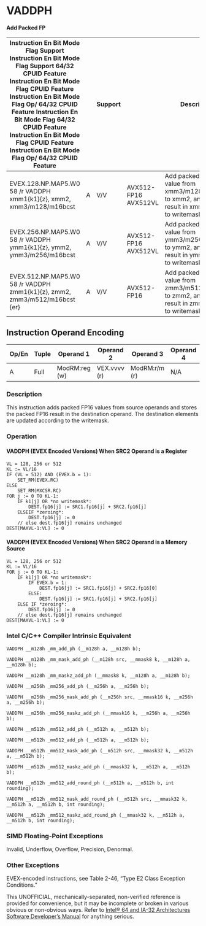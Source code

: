 # VADDPH

**Add Packed FP**

| Instruction En Bit Mode Flag Support Instruction En Bit Mode Flag Support 64/32 CPUID Feature Instruction En Bit Mode Flag CPUID Feature Instruction En Bit Mode Flag Op/ 64/32 CPUID Feature Instruction En Bit Mode Flag 64/32 CPUID Feature Instruction En Bit Mode Flag CPUID Feature Instruction En Bit Mode Flag Op/ 64/32 CPUID Feature |     | Support |                      | Description                                                                                             |
| ---------------------------------------------------------------------------------------------------------------------------------------------------------------------------------------------------------------------------------------------------------------------------------------------------------------------------------------------- | --- | ------- | -------------------- | ------------------------------------------------------------------------------------------------------- |
| EVEX.128.NP.MAP5.W0 58 /r VADDPH xmm1{k1}{z}, xmm2, xmm3/m128/m16bcst                                                                                                                                                                                                                                                                          | A   | V/V     | AVX512-FP16 AVX512VL | Add packed FP16 value from xmm3/m128/m16bcst to xmm2, and store result in xmm1 subject to writemask k1. |
| EVEX.256.NP.MAP5.W0 58 /r VADDPH ymm1{k1}{z}, ymm2, ymm3/m256/m16bcst                                                                                                                                                                                                                                                                          | A   | V/V     | AVX512-FP16 AVX512VL | Add packed FP16 value from ymm3/m256/m16bcst to ymm2, and store result in ymm1 subject to writemask k1. |
| EVEX.512.NP.MAP5.W0 58 /r VADDPH zmm1{k1}{z}, zmm2, zmm3/m512/m16bcst {er}                                                                                                                                                                                                                                                                     | A   | V/V     | AVX512-FP16          | Add packed FP16 value from zmm3/m512/m16bcst to zmm2, and store result in zmm1 subject to writemask k1. |

## Instruction Operand Encoding

| Op/En | Tuple | Operand 1     | Operand 2    | Operand 3     | Operand 4 |
| ----- | ----- | ------------- | ------------ | ------------- | --------- |
| A     | Full  | ModRM:reg (w) | VEX.vvvv (r) | ModRM:r/m (r) | N/A       |

### Description

This instruction adds packed FP16 values from source operands and stores the packed FP16 result in the destination operand. The destination elements are updated according to the writemask.

### Operation

#### VADDPH (EVEX Encoded Versions) When SRC2 Operand is a Register

```
VL = 128, 256 or 512
KL := VL/16
IF (VL = 512) AND (EVEX.b = 1):
    SET_RM(EVEX.RC)
ELSE
    SET_RM(MXCSR.RC)
FOR j := 0 TO KL-1:
    IF k1[j] OR *no writemask*:
        DEST.fp16[j] := SRC1.fp16[j] + SRC2.fp16[j]
    ELSEIF *zeroing*:
        DEST.fp16[j] := 0
    // else dest.fp16[j] remains unchanged
DEST[MAXVL-1:VL] := 0

```

#### VADDPH (EVEX Encoded Versions) When SRC2 Operand is a Memory Source

```
VL = 128, 256 or 512
KL := VL/16
FOR j := 0 TO KL-1:
    IF k1[j] OR *no writemask*:
        IF EVEX.b = 1:
            DEST.fp16[j] := SRC1.fp16[j] + SRC2.fp16[0]
        ELSE:
            DEST.fp16[j] := SRC1.fp16[j] + SRC2.fp16[j]
    ELSE IF *zeroing*:
        DEST.fp16[j] := 0
    // else dest.fp16[j] remains unchanged
DEST[MAXVL-1:VL] := 0

```

### Intel C/C++ Compiler Intrinsic Equivalent

```
VADDPH __m128h _mm_add_ph (__m128h a, __m128h b);

```

```
VADDPH __m128h _mm_mask_add_ph (__m128h src, __mmask8 k, __m128h a, __m128h b);

```

```
VADDPH __m128h _mm_maskz_add_ph (__mmask8 k, __m128h a, __m128h b);

```

```
VADDPH __m256h _mm256_add_ph (__m256h a, __m256h b);

```

```
VADDPH __m256h _mm256_mask_add_ph (__m256h src, __mmask16 k, __m256h a, __m256h b);

```

```
VADDPH __m256h _mm256_maskz_add_ph (__mmask16 k, __m256h a, __m256h b);

```

```
VADDPH __m512h _mm512_add_ph (__m512h a, __m512h b);

```

```
VADDPH __m512h _mm512_add_ph (__m512h a, __m512h b);

```

```
VADDPH __m512h _mm512_mask_add_ph (__m512h src, __mmask32 k, __m512h a, __m512h b);

```

```
VADDPH __m512h _mm512_maskz_add_ph (__mmask32 k, __m512h a, __m512h b);

```

```
VADDPH __m512h _mm512_add_round_ph (__m512h a, __m512h b, int rounding);

```

```
VADDPH __m512h _mm512_mask_add_round_ph (__m512h src, __mmask32 k, __m512h a, __m512h b, int rounding);

```

```
VADDPH __m512h _mm512_maskz_add_round_ph (__mmask32 k, __m512h a, __m512h b, int rounding);

```

### SIMD Floating-Point Exceptions

Invalid, Underflow, Overflow, Precision, Denormal.

### Other Exceptions

EVEX-encoded instructions, see Table 2-46, “Type E2 Class Exception Conditions.”

This UNOFFICIAL, mechanically-separated, non-verified reference is provided for convenience, but it may be
incomplete or broken in various obvious or non-obvious
ways. Refer to [Intel® 64 and IA-32 Architectures Software Developer’s Manual](https://software.intel.com/en-us/download/intel-64-and-ia-32-architectures-sdm-combined-volumes-1-2a-2b-2c-2d-3a-3b-3c-3d-and-4) for anything serious.
